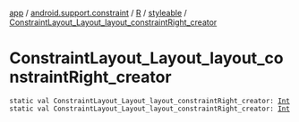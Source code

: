 [app](../../../index.md) / [android.support.constraint](../../index.md) / [R](../index.md) / [styleable](index.md) / [ConstraintLayout_Layout_layout_constraintRight_creator](./-constraint-layout_-layout_layout_constraint-right_creator.md)

# ConstraintLayout_Layout_layout_constraintRight_creator

`static val ConstraintLayout_Layout_layout_constraintRight_creator: `[`Int`](https://kotlinlang.org/api/latest/jvm/stdlib/kotlin/-int/index.html)
`static val ConstraintLayout_Layout_layout_constraintRight_creator: `[`Int`](https://kotlinlang.org/api/latest/jvm/stdlib/kotlin/-int/index.html)